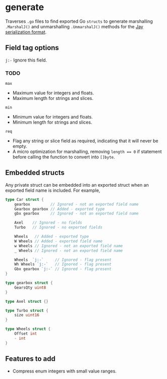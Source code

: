 # generate
Traverses `.go` files to find exported Go `structs` to generate marshalling `.MarshalJ()` and unmarshalling `.UnmarshalJ()` methods for the [Jay serialization format](https://github.com/speedyhoon/jay).

## Field tag options
`j:-` Ignore this field.

### TODO
`max`
* Maximum value for integers and floats.
* Maximum length for strings and slices.

`min`
* Minimum value for integers and floats.
* Minimum length for strings and slices.

`req`
* Flag any string or slice field as required, indicating that it will never be empty.
* A micro optimization for marshalling, removing `length == 0` if statement before calling the function to convert into `[]byte`.

## Embedded structs
Any private struct can be embedded into an exported struct when an exported field name is included. For example,
```go
type Car struct {
	gearbox         // Ignored - not an exported field name
	Gearbox gearbox // Added - exported type
	gbx gearbox     // Ignored - not an exported field name

	Axel    // Ignored - no fields
	Turbo   // Ignored - no exported fields

	Wheels   // Added - exported type
	W Wheels // Added - exported field name
	w Wheels // Ignored - not an exported field name
	_ Wheels // Ignored - not an exported field name

	Wheels  `j:-`     // Ignored - flag present
	Wh Wheels `j:-`   // Ignored - flag present
	Gbx gearbox `j:-` // Ignored - flag present
}

type gearbox struct {
	GearsQty uint8
}

type Axel struct {}

type Turbo struct {
	size uint16
}

type Wheels struct {
	Offset int
	- int
}
```

## Features to add
* Compress enum integers with small value ranges.